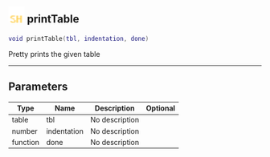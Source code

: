 ## <img src="../../.gitbook/assets/shared.png" width="32" height="32" /> printTable

```lua
void printTable(tbl, indentation, done)
```

Pretty prints the given table

-----------------
## Parameters

| Type   | Name | Description | Optional |
| ------ | ---- | ----------- | -------: |
| table | tbl | No description |  |
| number | indentation | No description |  |
| function | done | No description |  |
